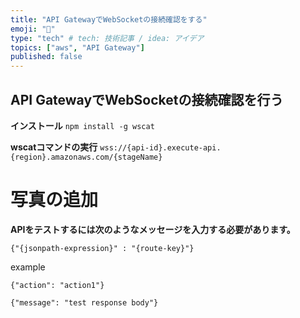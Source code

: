 ```yaml
---
title: "API GatewayでWebSocketの接続確認をする"
emoji: "🌻"
type: "tech" # tech: 技術記事 / idea: アイデア
topics: ["aws", "API Gateway"]
published: false
---
```


## API GatewayでWebSocketの接続確認を行う

**インストール**
`npm install -g wscat`


**wscatコマンドの実行**
`wss://{api-id}.execute-api.{region}.amazonaws.com/{stageName}`

# 写真の追加

**APIをテストするには次のようなメッセージを入力する必要があります。**

`{"{jsonpath-expression}" : "{route-key}"}`

example

`{"action": "action1"}`

`{"message": "test response body"}`
